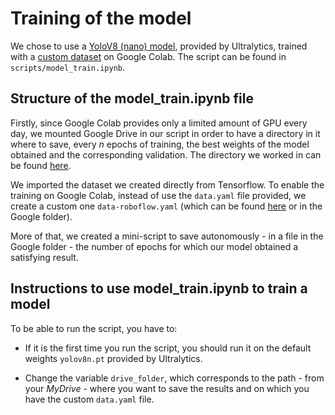 # Training of the model
We chose to use a [YoloV8 (nano) model](https://github.com/ultralytics/ultralytics), provided by Ultralytics, trained with a [custom dataset](https://universe.roboflow.com/giolor/robotics_project) on Google Colab. The script can be found in `scripts/model_train.ipynb`. 

## Structure of the model_train.ipynb file
Firstly, since Google Colab provides only a limited amount of GPU every day, we mounted Google Drive in our script in order to have a directory in it where to save, every *n* epochs of training, the best weights of the model obtained and the corresponding validation. The directory we worked in can be found [here](https://drive.google.com/drive/folders/1fOuXB3zEGcUwMVJPCyUUagZCqu4eqZRq?usp=sharing).

We imported the dataset we created directly from Tensorflow. To enable the training on Google Colab, instead of use the `data.yaml` file provided, we create a custom one `data-roboflow.yaml` (which can be found [here](https://drive.google.com/file/d/1Zo8eSazq72UtaSY6LfhtgmZIoyaMP5vh/view) or in the Google folder).

More of that, we created a mini-script to save autonomously - in a file in the Google folder - the number of epochs for which our model obtained a satisfying result.

## Instructions to use model_train.ipynb to train a model
To be able to run the script, you have to:

* If it is the first time you run the script, you should run it on the default weights `yolov8n.pt` provided by Ultralytics.

* Change the variable `drive_folder`, which corresponds to the path - from your *MyDrive* - where you want to save the results and on which you have the custom `data.yaml` file.
